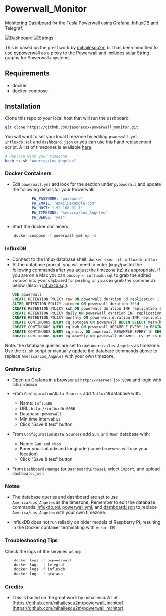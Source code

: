 # Powerwall_Monitor
Monitoring Dashboard for the Tesla Powerwall using Grafana, InfluxDB and Telegraf.

![Dashboard](https://user-images.githubusercontent.com/836718/144769680-78b8abf4-4336-4672-9483-896b0476ec44.png)
![Strings](https://user-images.githubusercontent.com/836718/146310511-7863e4bb-7e43-40b9-9790-65c1d6ce24ba.png)

This is based on the great work by [mihailescu2m](https://github.com/mihailescu2m/powerwall_monitor) but has been modified to use pypowerwall as a proxy to the Powerwall and includes solar String graphs for Powerwall+ systems.

## Requirements
* docker
* docker-compose

## Installation

Clone this repo to your local host that will run the dashboard:

```bash
git clone https://github.com/jasonacox/powerwall_monitor.git
```

You will want to set your local timezone by editing `powerwall.yml`, `influxdb.sql` and `dashboard.json` or you can use this hand replacement script.  A list of timezones is available [here](https://en.wikipedia.org/wiki/List_of_tz_database_time_zones).

```bash
# Replace with your timezone
bash tz.sh "America/Los_Angeles"
```

### Docker Containers

* Edit `powerwall.yml` and look for the section under `pypowerall` and update the following details for your Powerwall:
```yml
            PW_PASSWORD: "password"
            PW_EMAIL: "email@example.com"
            PW_HOST: "192.168.91.1"
            PW_TIMEZONE: "America/Los_Angeles"
			PW_DEBUG: "yes"

```

* Start the docker containers

```bash
	docker-compose -f powerwall.yml up -d
```

### InfluxDB

* Connect to the Influx database shell: `docker exec -it influxdb influx`
* At the database prompt, you will need to enter (copy/paste) the following commands after you adjust the timezone (tz) as appropriate.  If you are on a Mac you can `pbcopy < influxdb.sql` to grab the edited version into your clipboard for pasting or you can grab the commands below (also in [influxdb.sql](influxdb.sql)):
	```sql
	USE powerwall
	CREATE RETENTION POLICY raw ON powerwall duration 3d replication 1
	ALTER RETENTION POLICY autogen ON powerwall duration 365d
	CREATE RETENTION POLICY kwh ON powerwall duration INF replication 1
	CREATE RETENTION POLICY daily ON powerwall duration INF replication 1
	CREATE RETENTION POLICY monthly ON powerwall duration INF replication 1
	CREATE CONTINUOUS QUERY cq_autogen ON powerwall BEGIN SELECT mean(home) AS home, mean(solar) AS solar, mean(from_pw) AS from_pw, mean(to_pw) AS to_pw, mean(from_grid) AS from_grid, mean(to_grid) AS to_grid, last(percentage) AS percentage INTO powerwall.autogen.:MEASUREMENT FROM (SELECT load_instant_power AS home, solar_instant_power AS solar, abs((1+battery_instant_power/abs(battery_instant_power))*battery_instant_power/2) AS from_pw, abs((1-battery_instant_power/abs(battery_instant_power))*battery_instant_power/2) AS to_pw, abs((1+site_instant_power/abs(site_instant_power))*site_instant_power/2) AS from_grid, abs((1-site_instant_power/abs(site_instant_power))*site_instant_power/2) AS to_grid, percentage FROM raw.http) GROUP BY time(1m), month, year fill(linear) END
	CREATE CONTINUOUS QUERY cq_kwh ON powerwall RESAMPLE EVERY 1m BEGIN SELECT integral(home)/1000/3600 AS home, integral(solar)/1000/3600 AS solar, integral(from_pw)/1000/3600 AS from_pw, integral(to_pw)/1000/3600 AS to_pw, integral(from_grid)/1000/3600 AS from_grid, integral(to_grid)/1000/3600 AS to_grid INTO powerwall.kwh.:MEASUREMENT FROM autogen.http GROUP BY time(1h), month, year tz('America/Los_Angeles') END
	CREATE CONTINUOUS QUERY cq_daily ON powerwall RESAMPLE EVERY 1h BEGIN SELECT sum(home) AS home, sum(solar) AS solar, sum(from_pw) AS from_pw, sum(to_pw) AS to_pw, sum(from_grid) AS from_grid, sum(to_grid) AS to_grid INTO powerwall.daily.:MEASUREMENT FROM powerwall.kwh.http GROUP BY time(1d), month, year tz('America/Los_Angeles') END 
	CREATE CONTINUOUS QUERY cq_monthly ON powerwall RESAMPLE EVERY 1h BEGIN SELECT sum(home) AS home, sum(solar) AS solar, sum(from_pw) AS from_pw, sum(to_pw) AS to_pw, sum(from_grid) AS from_grid, sum(to_grid) AS to_grid INTO powerwall.monthly.:MEASUREMENT FROM powerwall.daily.http GROUP BY time(365d), month, year END
	```

Note: the database queries are set to use `America/Los_Angeles` as timezone. Use the `tz.sh` script or manually update the database commands above to replace `America/Los_Angeles` with your own timezone.

### Grafana Setup

* Open up Grafana in a browser at `http://<server ip>:9000` and login with `admin/admin`

* From `Configuration\Data Sources` add `InfluxDB` database with:
  - Name: `InfluxDB`
  - URL: `http://influxdb:8086`
  - Database: `powerwall`
  - Min time interval: `5s`
  - Click "Save & test" button

* From `Configuration\Data Sources` add `Sun and Moon` database with:
  - Name: `Sun and Moon`
  - Enter your latitude and longitude (some browsers will use your location)
  - Click "Save & test" button

* From `Dashboard\Manage` (or `Dashboard\Browse`), select `Import`, and upload `dashboard.json`

### Notes

* The database queries and dashboard are set to use `America/Los_Angeles` as the timezone. Remember to edit the database commands [influxdb.sql](influxdb.sql), [powerwall.yml](powerwall.yml), and [dashboard.json](dashboard.json) to replace `America/Los_Angeles` with your own timezone.

* InfluxDB does not run reliably on older models of Raspberry Pi, resulting in the Docker container terminating with `error 139`.  

### Troubleshooting Tips

Check the logs of the services using:
```bash
	docker logs -f pypowerwall
	docker logs -f telegraf
	docker logs -f influxdb
	docker logs -f grafana
```

### Credits

* This is based on the great work by mihailescu2m at [https://github.com/mihailescu2m/powerwall_monitor](https://github.com/mihailescu2m/powerwall_monitor).

